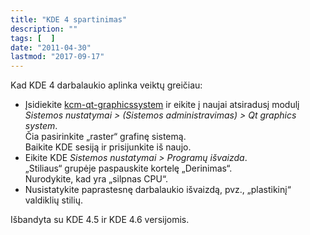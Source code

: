 ```yaml
---
title: "KDE 4 spartinimas"
description: ""
tags: [  ]
date: "2011-04-30"
lastmod: "2017-09-17"
---
```

Kad KDE 4 darbalaukio aplinka veiktų greičiau:

*   Įsidiekite [kcm-qt-graphicssystem](http://software.opensuse.org/search?q=kcm-qt-graphicssystem) ir eikite į naujai atsiradusį modulį  
    _Sistemos nustatymai > (Sistemos administravimas) > Qt graphics system_.  
    Čia pasirinkite „raster“ grafinę sistemą.  
    Baikite KDE sesiją ir prisijunkite iš naujo.
*   Eikite KDE _Sistemos nustatymai > Programų išvaizda_.  
    „Stiliaus“ grupėje paspauskite kortelę „Derinimas“.  
    Nurodykite, kad yra „silpnas CPU“.
*   Nusistatykite paprastesnę darbalaukio išvaizdą, pvz., „plastikinį“ valdiklių stilių.

Išbandyta su KDE 4.5 ir KDE 4.6 versijomis.
